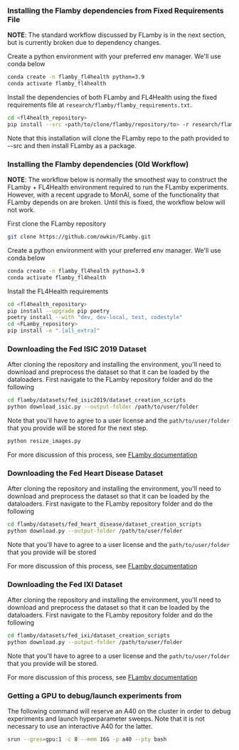### Installing the Flamby dependencies from Fixed Requirements File

__NOTE__: The standard workflow discussed by FLamby is in the next section, but is currently broken due to dependency changes.

Create a python environment with your preferred env manager. We'll use conda below
``` bash
conda create -n flamby_fl4health python=3.9
conda activate flamby_fl4health
```
Install the dependencies of both FLamby and FL4Health using the fixed requirements file at `research/flamby/flamby_requirements.txt`.
```bash
cd <fl4health_repository>
pip install --src <path/to/clone/flamby/repository/to> -r research/flamby/flamby_requirements.txt
```
Note that this installation will clone the FLamby repo to the path provided to --src and then install FLamby as a package.

### Installing the Flamby dependencies (Old Workflow)

__NOTE__: The workflow below is normally the smoothest way to construct the FLamby + FL4Health environment required to run the FLamby experiments. However, with a recent upgrade to MonAI, some of the functionality that FLamby depends on are broken. Until this is fixed, the workflow below will not work.

First clone the FLamby repository
``` bash
git clone https://github.com/owkin/FLamby.git
```
Create a python environment with your preferred env manager. We'll use conda below
``` bash
conda create -n flamby_fl4health python=3.9
conda activate flamby_fl4health
```
Install the FL4Health requirements
``` bash
cd <fl4health_repository>
pip install --upgrade pip poetry
poetry install --with "dev, dev-local, test, codestyle"
cd <FLamby_repository>
pip install -e ".[all_extra]"
```

### Downloading the Fed ISIC 2019 Dataset

After cloning the repository and installing the environment, you'll need to download and preprocess the dataset so that it can be loaded by the dataloaders. First navigate to the FLamby repository folder and do the following
``` bash
cd flamby/datasets/fed_isic2019/dataset_creation_scripts
python download_isic.py --output-folder /path/to/user/folder
```
Note that you'll have to agree to a user license and the `path/to/user/folder` that you provide will be stored for the next step.
```bash
python resize_images.py
```
For more discussion of this process, see [FLamby documentation](https://owkin.github.io/FLamby/fed_isic.html#)

### Downloading the Fed Heart Disease Dataset

After cloning the repository and installing the environment, you'll need to download and preprocess the dataset so that it can be loaded by the dataloaders. First navigate to the FLamby repository folder and do the following
``` bash
cd flamby/datasets/fed_heart_disease/dataset_creation_scripts
python download.py --output-folder /path/to/user/folder
```
Note that you'll have to agree to a user license and the `path/to/user/folder` that you provide will be stored

For more discussion of this process, see [FLamby documentation](https://owkin.github.io/FLamby/fed_heart.html)

### Downloading the Fed IXI Dataset

After cloning the repository and installing the environment, you'll need to download and preprocess the dataset so that it can be loaded by the dataloaders. First navigate to the FLamby repository folder and do the following
``` bash
cd flamby/datasets/fed_ixi/dataset_creation_scripts
python download.py --output-folder /path/to/user/folder
```
Note that you'll have to agree to a user license and the `path/to/user/folder` that you provide will be stored.

For more discussion of this process, see [FLamby documentation](https://owkin.github.io/FLamby/fed_ixi.html#)

### Getting a GPU to debug/launch experiments from

The following command will reserve an A40 on the cluster in order to debug experiments and launch hyperparameter sweeps. Note that it is not necessary to use an interactive A40 for the latter.

```bash
srun --gres=gpu:1 -c 8 --mem 16G -p a40 --pty bash
```
